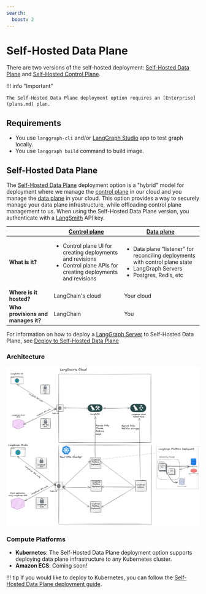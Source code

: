 ```yaml
---
search:
  boost: 2
---
```


# Self-Hosted Data Plane

There are two versions of the self-hosted deployment: [Self-Hosted Data Plane](deployment_options.md#self-hosted-data-plane) and [Self-Hosted Control Plane](deployment_options.md#self-hosted-control-plane).

!!! info "Important"

    The Self-Hosted Data Plane deployment option requires an [Enterprise](plans.md) plan.

## Requirements

- You use `langgraph-cli` and/or [LangGraph Studio](langgraph_studio.md) app to test graph locally.
- You use `langgraph build` command to build image.

## Self-Hosted Data Plane

The [Self-Hosted Data Plane](../cloud/deployment/self_hosted_data_plane.md) deployment option is a "hybrid" model for deployment where we manage the [control plane](langgraph_control_plane.md) in our cloud and you manage the [data plane](langgraph_data_plane.md) in your cloud. This option provides a way to securely manage your data plane infrastructure, while offloading control plane management to us. When using the Self-Hosted Data Plane version, you authenticate with a [LangSmith](https://smith.langchain.com/) API key.

|                                    | [Control plane](langgraph_control_plane.md)                                                                                     | [Data plane](langgraph_data_plane.md)                                                                                                   |
| ---------------------------------- | ------------------------------------------------------------------------------------------------------------------------------------------- | --------------------------------------------------------------------------------------------------------------------------------------------------- |
| **What is it?**                    | <ul><li>Control plane UI for creating deployments and revisions</li><li>Control plane APIs for creating deployments and revisions</li></ul> | <ul><li>Data plane "listener" for reconciling deployments with control plane state</li><li>LangGraph Servers</li><li>Postgres, Redis, etc</li></ul> |
| **Where is it hosted?**            | LangChain's cloud                                                                                                                           | Your cloud                                                                                                                                          |
| **Who provisions and manages it?** | LangChain                                                                                                                                   | You                                                                                                                                                 |

For information on how to deploy a [LangGraph Server](langgraph_server.md) to Self-Hosted Data Plane, see [Deploy to Self-Hosted Data Plane](../cloud/deployment/self_hosted_data_plane.md)

### Architecture

![Self-Hosted Data Plane Architecture](img/self_hosted_data_plane_architecture.png)

### Compute Platforms

- **Kubernetes**: The Self-Hosted Data Plane deployment option supports deploying data plane infrastructure to any Kubernetes cluster.
- **Amazon ECS**: Coming soon!

!!! tip
If you would like to deploy to Kubernetes, you can follow the [Self-Hosted Data Plane deployment guide](../cloud/deployment/self_hosted_data_plane.md).
